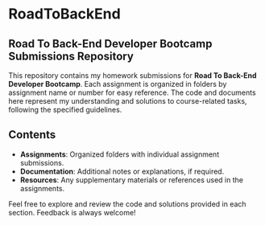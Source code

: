 # RoadToBackEnd
## Road To Back-End Developer Bootcamp Submissions Repository

This repository contains my homework submissions for **Road To Back-End Developer Bootcamp**. Each assignment is organized in folders by assignment name or number for easy reference. The code and documents here represent my understanding and solutions to course-related tasks, following the specified guidelines.

## Contents
- **Assignments**: Organized folders with individual assignment submissions.
- **Documentation**: Additional notes or explanations, if required.
- **Resources**: Any supplementary materials or references used in the assignments.

Feel free to explore and review the code and solutions provided in each section. Feedback is always welcome!
